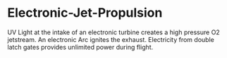 # Electronic-Jet-Propulsion
UV Light at the intake of an electronic turbine creates a high pressure O2 jetstream. An electronic Arc ignites the exhaust. Electricity from double latch gates provides unlimited power during flight.
